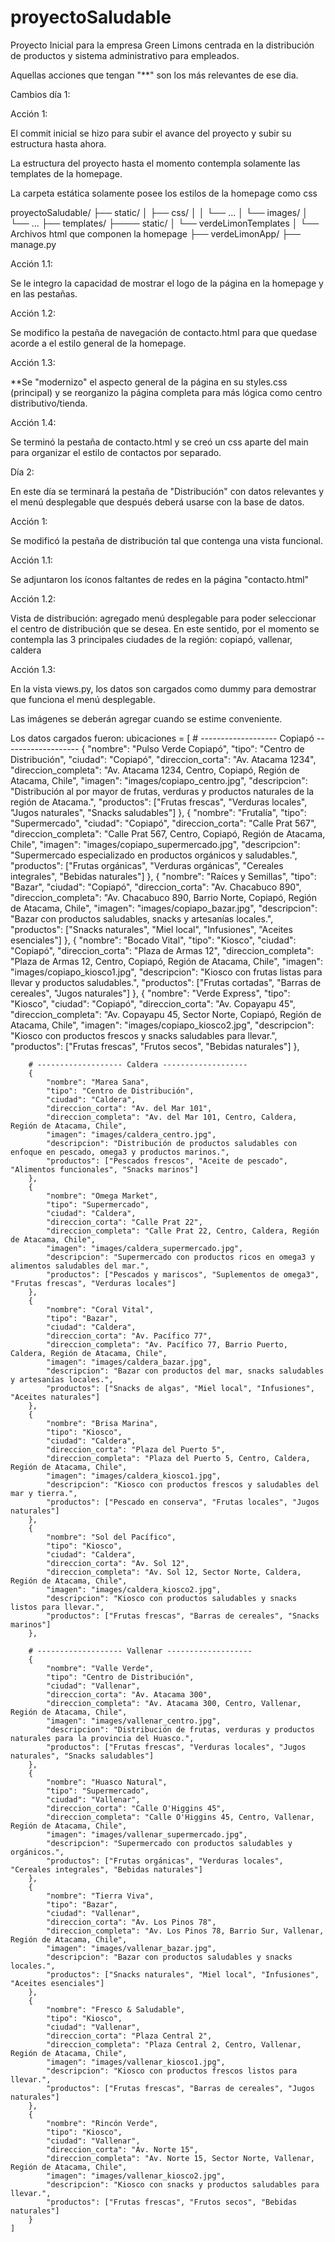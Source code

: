 # proyectoSaludable



Proyecto Inicial para la empresa Green Limons centrada en la distribución de productos y sistema administrativo para empleados.

Aquellas acciones que tengan "**" son los más relevantes de ese dia.

Cambios día 1:


Acción 1:

El commit inicial se hizo para subir el avance del proyecto y subir su estructura hasta ahora.

La estructura del proyecto hasta el momento contempla solamente las templates de la homepage.

La carpeta estática solamente posee los estilos de la homepage como css

proyectoSaludable/
├── static/
│   ├── css/
│   │   └── ...
│   └── images/
│       └── ...
├── templates/
├──── static/
│     └── verdeLimonTemplates
│       └── Archivos html que componen la homepage
├── verdeLimonApp/
├── manage.py


Acción 1.1:

Se le integro la capacidad de mostrar el logo de la página en la homepage y en las pestañas.

Acción 1.2:

Se modifico la pestaña de navegación de contacto.html para que quedase acorde a el estilo general de la homepage.

Acción 1.3:

**Se "modernizo" el aspecto general de la página en su styles.css (principal) y se reorganizo la página completa para más lógica como centro distributivo/tienda.

Acción 1.4:

Se terminó la pestaña de contacto.html y se creó un css aparte del main para organizar el estilo de contactos por separado.


Día 2:

En este día se terminará la pestaña de "Distribución" con datos relevantes y el menú desplegable que después deberá usarse con la base de datos.

Acción 1:

Se modificó la pestaña de distribución tal que contenga una vista funcional.

Acción 1.1:

Se adjuntaron los íconos faltantes de redes en la página "contacto.html"

Acción 1.2:

Vista de distribución: agregado menú desplegable para poder seleccionar el centro de distribución que se desea.
En este sentido, por el momento se contempla las 3 principales ciudades de la región: copiapó, vallenar, caldera


Acción 1.3:

En la vista views.py, los datos son cargados como dummy para demostrar que funciona el menú desplegable.

Las imágenes se deberán agregar cuando se estime conveniente.

Los datos cargados fueron: ubicaciones = [
        # ------------------- Copiapó -------------------
        {
            "nombre": "Pulso Verde Copiapó",
            "tipo": "Centro de Distribución",
            "ciudad": "Copiapó",
            "direccion_corta": "Av. Atacama 1234",
            "direccion_completa": "Av. Atacama 1234, Centro, Copiapó, Región de Atacama, Chile",
            "imagen": "images/copiapo_centro.jpg",
            "descripcion": "Distribución al por mayor de frutas, verduras y productos naturales de la región de Atacama.",
            "productos": ["Frutas frescas", "Verduras locales", "Jugos naturales", "Snacks saludables"]
        },
        {
            "nombre": "Frutalía",
            "tipo": "Supermercado",
            "ciudad": "Copiapó",
            "direccion_corta": "Calle Prat 567",
            "direccion_completa": "Calle Prat 567, Centro, Copiapó, Región de Atacama, Chile",
            "imagen": "images/copiapo_supermercado.jpg",
            "descripcion": "Supermercado especializado en productos orgánicos y saludables.",
            "productos": ["Frutas orgánicas", "Verduras orgánicas", "Cereales integrales", "Bebidas naturales"]
        },
        {
            "nombre": "Raíces y Semillas",
            "tipo": "Bazar",
            "ciudad": "Copiapó",
            "direccion_corta": "Av. Chacabuco 890",
            "direccion_completa": "Av. Chacabuco 890, Barrio Norte, Copiapó, Región de Atacama, Chile",
            "imagen": "images/copiapo_bazar.jpg",
            "descripcion": "Bazar con productos saludables, snacks y artesanías locales.",
            "productos": ["Snacks naturales", "Miel local", "Infusiones", "Aceites esenciales"]
        },
        {
            "nombre": "Bocado Vital",
            "tipo": "Kiosco",
            "ciudad": "Copiapó",
            "direccion_corta": "Plaza de Armas 12",
            "direccion_completa": "Plaza de Armas 12, Centro, Copiapó, Región de Atacama, Chile",
            "imagen": "images/copiapo_kiosco1.jpg",
            "descripcion": "Kiosco con frutas listas para llevar y productos saludables.",
            "productos": ["Frutas cortadas", "Barras de cereales", "Jugos naturales"]
        },
        {
            "nombre": "Verde Express",
            "tipo": "Kiosco",
            "ciudad": "Copiapó",
            "direccion_corta": "Av. Copayapu 45",
            "direccion_completa": "Av. Copayapu 45, Sector Norte, Copiapó, Región de Atacama, Chile",
            "imagen": "images/copiapo_kiosco2.jpg",
            "descripcion": "Kiosco con productos frescos y snacks saludables para llevar.",
            "productos": ["Frutas frescas", "Frutos secos", "Bebidas naturales"]
        },

        # ------------------- Caldera -------------------
        {
            "nombre": "Marea Sana",
            "tipo": "Centro de Distribución",
            "ciudad": "Caldera",
            "direccion_corta": "Av. del Mar 101",
            "direccion_completa": "Av. del Mar 101, Centro, Caldera, Región de Atacama, Chile",
            "imagen": "images/caldera_centro.jpg",
            "descripcion": "Distribución de productos saludables con enfoque en pescado, omega3 y productos marinos.",
            "productos": ["Pescados frescos", "Aceite de pescado", "Alimentos funcionales", "Snacks marinos"]
        },
        {
            "nombre": "Omega Market",
            "tipo": "Supermercado",
            "ciudad": "Caldera",
            "direccion_corta": "Calle Prat 22",
            "direccion_completa": "Calle Prat 22, Centro, Caldera, Región de Atacama, Chile",
            "imagen": "images/caldera_supermercado.jpg",
            "descripcion": "Supermercado con productos ricos en omega3 y alimentos saludables del mar.",
            "productos": ["Pescados y mariscos", "Suplementos de omega3", "Frutas frescas", "Verduras locales"]
        },
        {
            "nombre": "Coral Vital",
            "tipo": "Bazar",
            "ciudad": "Caldera",
            "direccion_corta": "Av. Pacífico 77",
            "direccion_completa": "Av. Pacífico 77, Barrio Puerto, Caldera, Región de Atacama, Chile",
            "imagen": "images/caldera_bazar.jpg",
            "descripcion": "Bazar con productos del mar, snacks saludables y artesanías locales.",
            "productos": ["Snacks de algas", "Miel local", "Infusiones", "Aceites naturales"]
        },
        {
            "nombre": "Brisa Marina",
            "tipo": "Kiosco",
            "ciudad": "Caldera",
            "direccion_corta": "Plaza del Puerto 5",
            "direccion_completa": "Plaza del Puerto 5, Centro, Caldera, Región de Atacama, Chile",
            "imagen": "images/caldera_kiosco1.jpg",
            "descripcion": "Kiosco con productos frescos y saludables del mar y tierra.",
            "productos": ["Pescado en conserva", "Frutas locales", "Jugos naturales"]
        },
        {
            "nombre": "Sol del Pacífico",
            "tipo": "Kiosco",
            "ciudad": "Caldera",
            "direccion_corta": "Av. Sol 12",
            "direccion_completa": "Av. Sol 12, Sector Norte, Caldera, Región de Atacama, Chile",
            "imagen": "images/caldera_kiosco2.jpg",
            "descripcion": "Kiosco con productos saludables y snacks listos para llevar.",
            "productos": ["Frutas frescas", "Barras de cereales", "Snacks marinos"]
        },

        # ------------------- Vallenar -------------------
        {
            "nombre": "Valle Verde",
            "tipo": "Centro de Distribución",
            "ciudad": "Vallenar",
            "direccion_corta": "Av. Atacama 300",
            "direccion_completa": "Av. Atacama 300, Centro, Vallenar, Región de Atacama, Chile",
            "imagen": "images/vallenar_centro.jpg",
            "descripcion": "Distribución de frutas, verduras y productos naturales para la provincia del Huasco.",
            "productos": ["Frutas frescas", "Verduras locales", "Jugos naturales", "Snacks saludables"]
        },
        {
            "nombre": "Huasco Natural",
            "tipo": "Supermercado",
            "ciudad": "Vallenar",
            "direccion_corta": "Calle O'Higgins 45",
            "direccion_completa": "Calle O'Higgins 45, Centro, Vallenar, Región de Atacama, Chile",
            "imagen": "images/vallenar_supermercado.jpg",
            "descripcion": "Supermercado con productos saludables y orgánicos.",
            "productos": ["Frutas orgánicas", "Verduras locales", "Cereales integrales", "Bebidas naturales"]
        },
        {
            "nombre": "Tierra Viva",
            "tipo": "Bazar",
            "ciudad": "Vallenar",
            "direccion_corta": "Av. Los Pinos 78",
            "direccion_completa": "Av. Los Pinos 78, Barrio Sur, Vallenar, Región de Atacama, Chile",
            "imagen": "images/vallenar_bazar.jpg",
            "descripcion": "Bazar con productos saludables y snacks locales.",
            "productos": ["Snacks naturales", "Miel local", "Infusiones", "Aceites esenciales"]
        },
        {
            "nombre": "Fresco & Saludable",
            "tipo": "Kiosco",
            "ciudad": "Vallenar",
            "direccion_corta": "Plaza Central 2",
            "direccion_completa": "Plaza Central 2, Centro, Vallenar, Región de Atacama, Chile",
            "imagen": "images/vallenar_kiosco1.jpg",
            "descripcion": "Kiosco con productos frescos listos para llevar.",
            "productos": ["Frutas frescas", "Barras de cereales", "Jugos naturales"]
        },
        {
            "nombre": "Rincón Verde",
            "tipo": "Kiosco",
            "ciudad": "Vallenar",
            "direccion_corta": "Av. Norte 15",
            "direccion_completa": "Av. Norte 15, Sector Norte, Vallenar, Región de Atacama, Chile",
            "imagen": "images/vallenar_kiosco2.jpg",
            "descripcion": "Kiosco con snacks y productos saludables para llevar.",
            "productos": ["Frutas frescas", "Frutos secos", "Bebidas naturales"]
        }
    ]